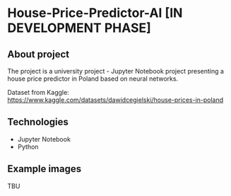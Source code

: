 # House-Price-Predictor-AI [IN DEVELOPMENT PHASE]
## About project
The project is a university project - Jupyter Notebook project presenting a house price predictor in Poland based on neural networks.

Dataset from Kaggle: https://www.kaggle.com/datasets/dawidcegielski/house-prices-in-poland

## Technologies
- Jupyter Notebook
- Python

## Example images
TBU

